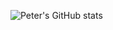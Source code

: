 ![Peter's GitHub stats](https://github-readme-stats.vercel.app/api?username=peter-jansson&count_private=true&show_icons=true&theme=dark)
